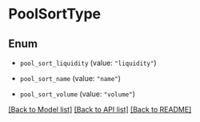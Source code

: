 # PoolSortType

## Enum


* `pool_sort_liquidity` (value: `"liquidity"`)

* `pool_sort_name` (value: `"name"`)

* `pool_sort_volume` (value: `"volume"`)


[[Back to Model list]](../README.md#documentation-for-models) [[Back to API list]](../README.md#documentation-for-api-endpoints) [[Back to README]](../README.md)


